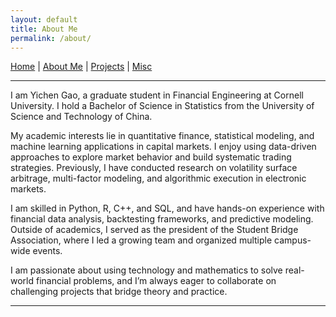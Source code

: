 ```yaml
---
layout: default
title: About Me
permalink: /about/
---
```


[Home](/) | [About Me](/about/) | [Projects](/projects/) | [Misc](/misc/)

---

I am Yichen Gao, a graduate student in Financial Engineering at Cornell University. I hold a Bachelor of Science in Statistics from the University of Science and Technology of China.

My academic interests lie in quantitative finance, statistical modeling, and machine learning applications in capital markets. I enjoy using data-driven approaches to explore market behavior and build systematic trading strategies. Previously, I have conducted research on volatility surface arbitrage, multi-factor modeling, and algorithmic execution in electronic markets.

I am skilled in Python, R, C++, and SQL, and have hands-on experience with financial data analysis, backtesting frameworks, and predictive modeling. Outside of academics, I served as the president of the Student Bridge Association, where I led a growing team and organized multiple campus-wide events.

I am passionate about using technology and mathematics to solve real-world financial problems, and I’m always eager to collaborate on challenging projects that bridge theory and practice.

---

